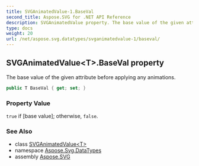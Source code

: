```yaml
---
title: SVGAnimatedValue-1.BaseVal
second_title: Aspose.SVG for .NET API Reference
description: SVGAnimatedValue property. The base value of the given attribute before applying any animations
type: docs
weight: 20
url: /net/aspose.svg.datatypes/svganimatedvalue-1/baseval/
---
```

## SVGAnimatedValue&lt;T&gt;.BaseVal property

The base value of the given attribute before applying any animations.

```csharp
public T BaseVal { get; set; }
```

### Property Value

`true` if [base value]; otherwise, `false`.

### See Also

* class [SVGAnimatedValue&lt;T&gt;](../)
* namespace [Aspose.Svg.DataTypes](../../svganimatedvalue-1/)
* assembly [Aspose.SVG](../../../)
